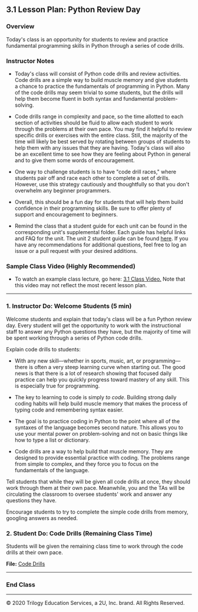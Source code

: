 ## 3.1 Lesson Plan: Python Review Day

### Overview

Today's class is an opportunity for students to review and practice fundamental programming skills in Python through a series of code drills.

### Instructor Notes

* Today's class will consist of Python code drills and review activities. Code drills are a simple way to build muscle memory and give students a chance to practice the fundamentals of programming in Python. Many of the code drills may seem trivial to some students, but the drills will help them become fluent in both syntax and fundamental problem-solving.

* Code drills range in complexity and pace, so the time allotted to each section of activities should be fluid to allow each student to work through the problems at their own pace. You may find it helpful to review specific drills or exercises with the entire class. Still, the majority of the time will likely be best served by rotating between groups of students to help them with any issues that they are having. Today's class will also be an excellent time to see how they are feeling about Python in general and to give them some words of encouragement.

* One way to challenge students is to have "code drill races," where students pair off and race each other to complete a set of drills. However, use this strategy cautiously and thoughtfully so that you don't overwhelm any beginner programmers.

* Overall, this should be a fun day for students that will help them build confidence in their programming skills. Be sure to offer plenty of support and encouragement to beginners.

* Remind the class that a student guide for each unit can be found in the corresponding unit's supplemental folder. Each guide has helpful links and FAQ for the unit. The unit 2 student guide can be found [here](../Supplemental/StudentGuide.md). If you have any recommendations for additional questions, feel free to log an issue or a pull request with your desired additions.

### Sample Class Video (Highly Recommended)

* To watch an example class lecture, go here: [3.1 Class Video.](https://codingbootcamp.hosted.panopto.com/Panopto/Pages/Viewer.aspx?id=e1e2c6d5-ca1e-4255-8b93-aaa301156f71) Note that this video may not reflect the most recent lesson plan.

---

### 1. Instructor Do: Welcome Students (5 min)

Welcome students and explain that today's class will be a fun Python review day. Every student will get the opportunity to work with the instructional staff to answer any Python questions they have, but the majority of time will be spent working through a series of Python code drills.

Explain code drills to students:

* With any new skill––whether in sports, music, art, or programming––there is often a very steep learning curve when starting out. The good news is that there is a lot of research showing that focused daily practice can help you quickly progress toward mastery of any skill. This is especially true for programming.

* The key to learning to code is simply _to code_. Building strong daily coding habits will help build muscle memory that makes the process of typing code and remembering syntax easier.

* The goal is to practice coding in Python to the point where all of the syntaxes of the language becomes second nature. This allows you to use your mental power on problem-solving and not on basic things like how to type a list or dictionary.

* Code drills are a way to help build that muscle memory. They are designed to provide essential practice with coding. The problems range from simple to complex, and they force you to focus on the fundamentals of the language.

Tell students that while they will be given all code drills at once, they should work through them at their own pace. Meanwhile, you and the TAs will be circulating the classroom to oversee students' work and answer any questions they have.

Encourage students to try to complete the simple code drills from memory, googling answers as needed.

### 2. Student Do: Code Drills (Remaining Class Time)

Students will be given the remaining class time to work through the code drills at their own pace.

**File:** [Code Drills](Activities/)

---

### End Class

---

© 2020 Trilogy Education Services, a 2U, Inc. brand. All Rights Reserved.
